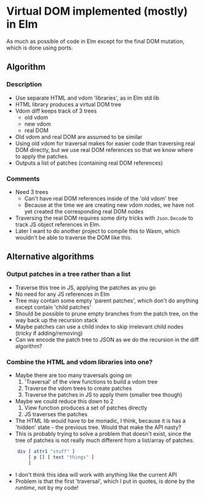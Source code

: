 Virtual DOM implemented (mostly) in Elm
=======================================

As much as possible of code in Elm except for the final DOM mutation, which is done using ports.



Algorithm
---------

### Description
- Use separate HTML and vdom 'libraries', as in Elm std lib
- HTML library produces a virtual DOM tree
- Vdom diff keeps track of 3 trees
    - old vdom
    - new vdom
    - real DOM
- Old vdom and real DOM are assumed to be similar
- Using old vdom for traversal makes for easier code than traversing real DOM directly, but we use real DOM references so that we know where to apply the patches.
- Outputs a list of patches (containing real DOM references)

### Comments
- Need 3 trees
    - Can't have real DOM references inside of the 'old vdom' tree
    - Because at the time we are creating new vdom nodes, we have not yet created the corresponding real DOM nodes
- Traversing the real DOM requires some dirty tricks with `Json.Decode` to track JS object references in Elm.
- Later I want to do another project to compile this to Wasm, which wouldn't be able to traverse the DOM like this.



Alternative algorithms
----------------------

### Output patches in a tree rather than a list
- Traverse this tree in JS, applying the patches as you go
- No need for any JS references in Elm
- Tree may contain some empty 'parent patches', which don't do anything except contain 'child patches'
- Should be possible to prune empty branches from the patch tree, on the way back up the recursion stack
- Maybe patches can use a child index to skip irrelevant child nodes (tricky if adding/removing)
- Can we encode the patch tree to JSON as we do the recursion in the diff algorithm?

### Combine the HTML and vdom libraries into one?
- Maybe there are too many traversals going on
    1. 'Traversal' of the view functions to build a vdom tree
    2. Traverse the vdom trees to create patches
    3. Traverse the patches in JS to apply them (smaller tree though)
- Maybe we could reduce this down to 2
    1. View function produces a set of patches directly
    2. JS traverses the patches
- The HTML lib would have to be monadic, I think, because it is has a 'hidden' state - the previous tree. Would that make the API nasty?
- This is probably trying to solve a problem that doesn't exist, since the tree of patches is not really much different from a list/array of patches.
```elm
    div [ attr1 "stuff" ]
        [ p [] [ text "things" ]
        ]
```
- I don't think this idea will work with anything like the current API
- Problem is that the first 'traversal', which I put in quotes, is done by the _runtime_, not by my code!
